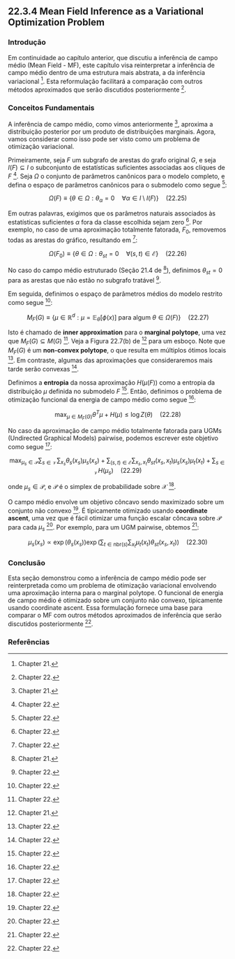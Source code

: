 ## 22.3.4 Mean Field Inference as a Variational Optimization Problem

### Introdução
Em continuidade ao capítulo anterior, que discutiu a inferência de campo médio (Mean Field - MF), este capítulo visa reinterpretar a inferência de campo médio dentro de uma estrutura mais abstrata, a da inferência variacional [^1]. Esta reformulação facilitará a comparação com outros métodos aproximados que serão discutidos posteriormente [^2].

### Conceitos Fundamentais
A inferência de campo médio, como vimos anteriormente [^1], aproxima a distribuição posterior por um produto de distribuições marginais. Agora, vamos considerar como isso pode ser visto como um problema de otimização variacional.

Primeiramente, seja $F$ um subgrafo de arestas do grafo original $G$, e seja $I(F) \subseteq I$ o subconjunto de estatísticas suficientes associadas aos cliques de $F$ [^2]. Seja $\Omega$ o conjunto de parâmetros canônicos para o modelo completo, e defina o espaço de parâmetros canônicos para o submodelo como segue [^2]:

$$\Omega(F) \equiv \{\theta \in \Omega : \theta_\alpha = 0 \quad \forall \alpha \in I \setminus I(F) \} \quad (22.25)$$

Em outras palavras, exigimos que os parâmetros naturais associados às estatísticas suficientes $\alpha$ fora da classe escolhida sejam zero [^2]. Por exemplo, no caso de uma aproximação totalmente fatorada, $F_0$, removemos todas as arestas do gráfico, resultando em [^2]:

$$\Omega(F_0) \equiv \{\theta \in \Omega : \theta_{st} = 0 \quad \forall (s, t) \in \mathcal{E} \} \quad (22.26)$$

No caso do campo médio estruturado (Seção 21.4 de [^1]), definimos $\theta_{st} = 0$ para as arestas que não estão no subgrafo tratável [^2].

Em seguida, definimos o espaço de parâmetros médios do modelo restrito como segue [^2]:

$$M_F(G) \equiv \{\mu \in \mathbb{R}^d : \mu = \mathbb{E}_\theta [\phi(x)] \text{ para algum } \theta \in \Omega(F) \} \quad (22.27)$$

Isto é chamado de **inner approximation** para o **marginal polytope**, uma vez que $M_F(G) \subseteq M(G)$ [^2]. Veja a Figura 22.7(b) de [^1] para um esboço. Note que $M_F(G)$ é um **non-convex polytope**, o que resulta em múltiplos ótimos locais [^2]. Em contraste, algumas das aproximações que consideraremos mais tarde serão convexas [^2].

Definimos a **entropia** da nossa aproximação $H(\mu(F))$ como a entropia da distribuição $\mu$ definida no submodelo $F$ [^2]. Então, definimos o problema de otimização funcional da energia de campo médio como segue [^2]:

$$\max_{\mu \in M_F(G)} \theta^T \mu + H(\mu) \leq \log Z(\theta) \quad (22.28)$$

No caso da aproximação de campo médio totalmente fatorada para UGMs (Undirected Graphical Models) pairwise, podemos escrever este objetivo como segue [^2]:

$$\max_{\mu_s \in \mathcal{P}} \sum_{s \in \mathcal{V}} \sum_{x_s} \theta_s(x_s) \mu_s(x_s) + \sum_{(s, t) \in \mathcal{E}} \sum_{x_s, x_t} \theta_{st}(x_s, x_t) \mu_s(x_s) \mu_t(x_t) + \sum_{s \in \mathcal{V}} H(\mu_s) \quad (22.29)$$

onde $\mu_s \in \mathcal{P}$, e $\mathcal{P}$ é o simplex de probabilidade sobre $\mathcal{X}$ [^2].

O campo médio envolve um objetivo côncavo sendo maximizado sobre um conjunto não convexo [^2]. É tipicamente otimizado usando **coordinate ascent**, uma vez que é fácil otimizar uma função escalar côncava sobre $\mathcal{P}$ para cada $\mu_s$ [^2]. Por exemplo, para um UGM pairwise, obtemos [^2]:

$$\mu_s(x_s) \propto \exp(\theta_s(x_s)) \exp \left( \sum_{t \in \text{nbr}(s)} \sum_{x_t} \mu_t(x_t) \theta_{st}(x_s, x_t) \right) \quad (22.30)$$

### Conclusão
Esta seção demonstrou como a inferência de campo médio pode ser reinterpretada como um problema de otimização variacional envolvendo uma aproximação interna para o marginal polytope. O funcional de energia de campo médio é otimizado sobre um conjunto não convexo, tipicamente usando coordinate ascent. Essa formulação fornece uma base para comparar o MF com outros métodos aproximados de inferência que serão discutidos posteriormente [^2].

### Referências
[^1]: Chapter 21.
[^2]: Chapter 22.
<!-- END -->